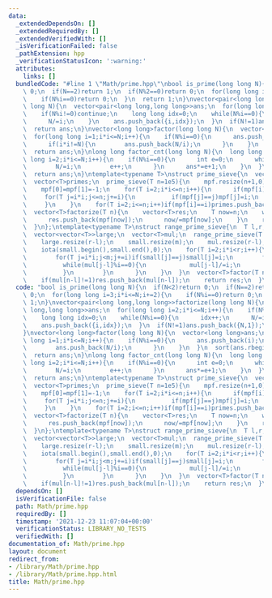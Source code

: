 ```yaml
---
data:
  _extendedDependsOn: []
  _extendedRequiredBy: []
  _extendedVerifiedWith: []
  _isVerificationFailed: false
  _pathExtension: hpp
  _verificationStatusIcon: ':warning:'
  attributes:
    links: []
  bundledCode: "#line 1 \"Math/prime.hpp\"\nbool is_prime(long long N){\n  if(N<2)return\
    \ 0;\n  if(N==2)return 1;\n  if(N%2==0)return 0;\n  for(long long i=3;i*i<=N;i+=2){\n\
    \    if(N%i==0)return 0;\n  }\n  return 1;\n}\nvector<pair<long long,long long>>factorize(long\
    \ long N){\n  vector<pair<long long,long long>>ans;\n  for(long long i=2;i*i<=N;i++){\n\
    \    if(N%i!=0)continue;\n    long long idx=0;\n    while(N%i==0){\n      idx++;\n\
    \      N/=i;\n    }\n    ans.push_back({i,idx});\n  }\n  if(N!=1)ans.push_back({N,1});\n\
    \  return ans;\n}\nvector<long long>factor(long long N){\n  vector<long long>ans;\n\
    \  for(long long i=1;i*i<=N;i++){\n    if(N%i==0){\n      ans.push_back(i);\n\
    \      if(i*i!=N){\n        ans.push_back(N/i);\n      }\n    }\n  }\n  sort(ans.rbegin(),ans.rend());\n\
    \  return ans;\n}\nlong long factor_cnt(long long N){\n  long long ans=1;\n  for(long\
    \ long i=2;i*i<=N;i++){\n    if(N%i==0){\n      int e=0;\n      while(N%i==0){\n\
    \        N/=i;\n        e++;\n      }\n      ans*=e+1;\n    }\n  }\n  if(N!=1)ans*=2;\n\
    \  return ans;\n}\ntemplate<typename T>\nstruct prime_sieve{\n  vector<T>mpf;\n\
    \  vector<T>primes;\n  prime_sieve(T n=1e5){\n    mpf.resize(n+1,0);\n    iota(mpf.begin(),mpf.end(),0);\n\
    \    mpf[0]=mpf[1]=-1;\n    for(T i=2;i*i<=n;i++){\n      if(mpf[i]==i){\n   \
    \     for(T j=i*i;j<=n;j+=i){\n          if(mpf[j]==j)mpf[j]=i;\n        }\n \
    \     }\n    }\n    for(T i=2;i<=n;i++)if(mpf[i]==i)primes.push_back(i);\n  }\n\
    \  vector<T>factorize(T n){\n    vector<T>res;\n    T now=n;\n    while(now!=1){\n\
    \      res.push_back(mpf[now]);\n      now/=mpf[now];\n    }\n    return res;\n\
    \  }\n};\ntemplate<typename T>\nstruct range_prime_sieve{\n  T l,r,m;\n  vector<T>small;\n\
    \  vector<vector<T>>large;\n  vector<T>mul;\n  range_prime_sieve(T l,T r):l(l),r(r),m(sqrt(r)+1){\n\
    \    large.resize(r-l);\n    small.resize(m);\n    mul.resize(r-l);\n    iota(mul.begin(),mul.end(),l);\n\
    \    iota(small.begin(),small.end(),0);\n    for(T i=2;i*i<r;i++){\n      if(small[i]==i){\n\
    \        for(T j=i*i;j<m;j+=i)if(small[j]==j)small[j]=i;\n        for(T j=(l+i-1)/i*i;j<r;j+=i){\n\
    \          while(mul[j-l]%i==0){\n            mul[j-l]/=i;\n            large[j-l].push_back(i);\n\
    \          }\n        }\n      }\n    }\n  }\n  vector<T>factor(T n){\n    vector<T>res=large[n-l];\n\
    \    if(mul[n-l]!=1)res.push_back(mul[n-l]);\n    return res;\n  }\n};\n"
  code: "bool is_prime(long long N){\n  if(N<2)return 0;\n  if(N==2)return 1;\n  if(N%2==0)return\
    \ 0;\n  for(long long i=3;i*i<=N;i+=2){\n    if(N%i==0)return 0;\n  }\n  return\
    \ 1;\n}\nvector<pair<long long,long long>>factorize(long long N){\n  vector<pair<long\
    \ long,long long>>ans;\n  for(long long i=2;i*i<=N;i++){\n    if(N%i!=0)continue;\n\
    \    long long idx=0;\n    while(N%i==0){\n      idx++;\n      N/=i;\n    }\n\
    \    ans.push_back({i,idx});\n  }\n  if(N!=1)ans.push_back({N,1});\n  return ans;\n\
    }\nvector<long long>factor(long long N){\n  vector<long long>ans;\n  for(long\
    \ long i=1;i*i<=N;i++){\n    if(N%i==0){\n      ans.push_back(i);\n      if(i*i!=N){\n\
    \        ans.push_back(N/i);\n      }\n    }\n  }\n  sort(ans.rbegin(),ans.rend());\n\
    \  return ans;\n}\nlong long factor_cnt(long long N){\n  long long ans=1;\n  for(long\
    \ long i=2;i*i<=N;i++){\n    if(N%i==0){\n      int e=0;\n      while(N%i==0){\n\
    \        N/=i;\n        e++;\n      }\n      ans*=e+1;\n    }\n  }\n  if(N!=1)ans*=2;\n\
    \  return ans;\n}\ntemplate<typename T>\nstruct prime_sieve{\n  vector<T>mpf;\n\
    \  vector<T>primes;\n  prime_sieve(T n=1e5){\n    mpf.resize(n+1,0);\n    iota(mpf.begin(),mpf.end(),0);\n\
    \    mpf[0]=mpf[1]=-1;\n    for(T i=2;i*i<=n;i++){\n      if(mpf[i]==i){\n   \
    \     for(T j=i*i;j<=n;j+=i){\n          if(mpf[j]==j)mpf[j]=i;\n        }\n \
    \     }\n    }\n    for(T i=2;i<=n;i++)if(mpf[i]==i)primes.push_back(i);\n  }\n\
    \  vector<T>factorize(T n){\n    vector<T>res;\n    T now=n;\n    while(now!=1){\n\
    \      res.push_back(mpf[now]);\n      now/=mpf[now];\n    }\n    return res;\n\
    \  }\n};\ntemplate<typename T>\nstruct range_prime_sieve{\n  T l,r,m;\n  vector<T>small;\n\
    \  vector<vector<T>>large;\n  vector<T>mul;\n  range_prime_sieve(T l,T r):l(l),r(r),m(sqrt(r)+1){\n\
    \    large.resize(r-l);\n    small.resize(m);\n    mul.resize(r-l);\n    iota(mul.begin(),mul.end(),l);\n\
    \    iota(small.begin(),small.end(),0);\n    for(T i=2;i*i<r;i++){\n      if(small[i]==i){\n\
    \        for(T j=i*i;j<m;j+=i)if(small[j]==j)small[j]=i;\n        for(T j=(l+i-1)/i*i;j<r;j+=i){\n\
    \          while(mul[j-l]%i==0){\n            mul[j-l]/=i;\n            large[j-l].push_back(i);\n\
    \          }\n        }\n      }\n    }\n  }\n  vector<T>factor(T n){\n    vector<T>res=large[n-l];\n\
    \    if(mul[n-l]!=1)res.push_back(mul[n-l]);\n    return res;\n  }\n};"
  dependsOn: []
  isVerificationFile: false
  path: Math/prime.hpp
  requiredBy: []
  timestamp: '2021-12-23 11:07:04+00:00'
  verificationStatus: LIBRARY_NO_TESTS
  verifiedWith: []
documentation_of: Math/prime.hpp
layout: document
redirect_from:
- /library/Math/prime.hpp
- /library/Math/prime.hpp.html
title: Math/prime.hpp
---
```


